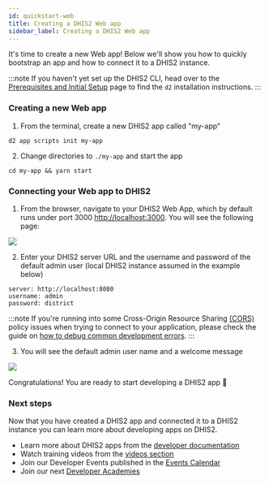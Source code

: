 ```yaml
---
id: quickstart-web
title: Creating a DHIS2 Web app
sidebar_label: Creating a DHIS2 Web app
---
```


It's time to create a new Web app! Below we'll show you how to quickly bootstrap an app and how to connect it to a DHIS2 instance.

:::note
If you haven't yet set up the DHIS2 CLI, head over to the [Prerequisites and Initial Setup](../quickstart.md#running-dhis2-locally-in-a-container-optional) page to find the `d2` installation instructions.
:::

### Creating a new Web app

1. From the terminal, create a new DHIS2 app called "my-app"

```shell
d2 app scripts init my-app
```

2. Change directories to `./my-app` and start the app

```shell
cd my-app && yarn start
```

### Connecting your Web app to DHIS2

1. From the browser, navigate to your DHIS2 Web App, which by default runs under port 3000 [http://localhost:3000](http://localhost:3000). You will see the following page:

![](../assets/quickstart_guides/new-app-login-page.png)

2. Enter your DHIS2 server URL and the username and password of the default admin user (local DHIS2 instance assumed in the example below)

```
server: http://localhost:8080
username: admin
password: district
```
:::note
If you're running into some Cross-Origin Resource Sharing [(CORS)](https://developer.mozilla.org/en-US/docs/Web/HTTP/CORS) policy issues when trying to connect to your application, please check the guide on [how to debug common development errors](../guides/debug-instance.md).
:::

3. You will see the default admin user name and a welcome message

![](../assets/quickstart_guides/new-app-login-success.png)

Congratulations! You are ready to start developing a DHIS2 app 🎊

### Next steps

Now that you have created a DHIS2 app and connected it to a DHIS2 instance you can learn more about developing apps on DHIS2.

-   Learn more about DHIS2 apps from the [developer documentation](https://docs.dhis2.org/dhis2_developer_manual/apps.html)
-   Watch training videos from the [videos section](../dev-videos.md)
-   Join our Developer Events published in the [Events Calendar](https://dhis2.org/news-and-events)
-   Join our next [Developer Academies](https://dhis2.org/academy/level-2)
